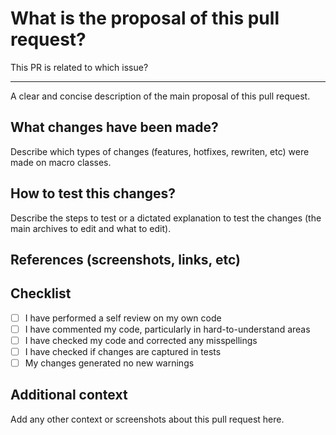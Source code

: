 # What is the proposal of this pull request?

This PR is related to which issue?

---
A clear and concise description of the main proposal of this pull request.

## What changes have been made?

Describe which types of changes (features, hotfixes, rewriten, etc) were made on macro classes.

## How to test this changes?

Describe the steps to test or a dictated explanation to test the changes (the main archives to edit and what to edit).

## References (screenshots, links, etc)

## Checklist

- [ ] I have performed a self review on my own code
- [ ] I have commented my code, particularly in hard-to-understand areas
- [ ] I have checked my code and corrected any misspellings
- [ ] I have checked if changes are captured in tests
- [ ] My changes generated no new warnings

## Additional context

Add any other context or screenshots about this pull request here.
